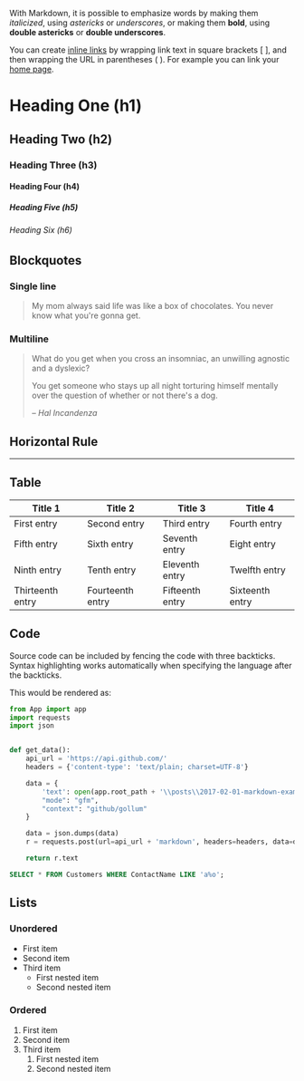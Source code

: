 With Markdown, it is possible to emphasize words by making them *italicized*, using *astericks* or _underscores_, or making them **bold**, using **double astericks** or __double underscores__.

You can create [inline links](https://github.com) by wrapping link text in square brackets [ ], and then wrapping the URL in parentheses ( ). For example you can link your [home page](/).


# Heading One (h1)

## Heading Two (h2)

### Heading Three (h3)

#### Heading Four (h4)

##### Heading Five (h5)

###### Heading Six (h6)


## Blockquotes

### Single line

> My mom always said life was like a box of chocolates. You never know what you're gonna get.

### Multiline

> What do you get when you cross an insomniac, an unwilling agnostic and a dyslexic?
>
> You get someone who stays up all night torturing himself mentally over the question of whether or not there's a dog.
>
> – _Hal Incandenza_

## Horizontal Rule

---

## Table

| Title 1          | Title 2          | Title 3         | Title 4         |
|------------------|------------------|-----------------|-----------------|
| First entry      | Second entry     | Third entry     | Fourth entry    |
| Fifth entry      | Sixth entry      | Seventh entry   | Eight entry     |
| Ninth entry      | Tenth entry      | Eleventh entry  | Twelfth entry   |
| Thirteenth entry | Fourteenth entry | Fifteenth entry | Sixteenth entry |

## Code

Source code can be included by fencing the code with three backticks. Syntax highlighting works automatically when specifying the language after the backticks.

This would be rendered as:

```python
from App import app
import requests
import json


def get_data():
    api_url = 'https://api.github.com/'
    headers = {'content-type': 'text/plain; charset=UTF-8'}

    data = {
        'text': open(app.root_path + '\\posts\\2017-02-01-markdown-examples.md', 'r').read(),
        "mode": "gfm",
        "context": "github/gollum"
    }

    data = json.dumps(data)
    r = requests.post(url=api_url + 'markdown', headers=headers, data=data)

    return r.text
```

```sql
SELECT * FROM Customers WHERE ContactName LIKE 'a%o';
```

## Lists

### Unordered

* First item
* Second item
* Third item
    * First nested item
    * Second nested item

### Ordered

1. First item
2. Second item
3. Third item
    1. First nested item
    2. Second nested item
